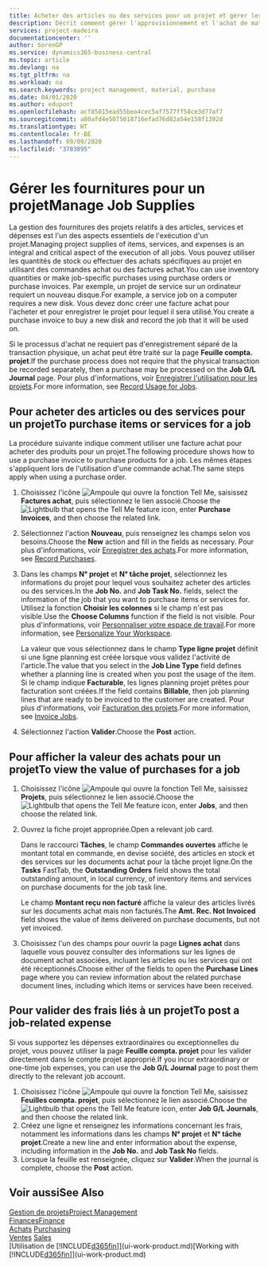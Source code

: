 ```yaml
---
title: Acheter des articles ou des services pour un projet et gérer les fournitures| Microsoft Docs
description: Décrit comment gérer l'approvisionnement et l'achat de matériel et de services pour les projets.
services: project-madeira
documentationcenter: ''
author: SorenGP
ms.service: dynamics365-business-central
ms.topic: article
ms.devlang: na
ms.tgt_pltfrm: na
ms.workload: na
ms.search.keywords: project management, material, purchase
ms.date: 04/01/2020
ms.author: edupont
ms.openlocfilehash: acf85015ead55bea4cec5af7577ff58ce3d77af7
ms.sourcegitcommit: a80afd4e5075018716efad76d82a54e158f1392d
ms.translationtype: HT
ms.contentlocale: fr-BE
ms.lasthandoff: 09/09/2020
ms.locfileid: "3783895"
---
```

# <a name="manage-job-supplies"></a><span data-ttu-id="497be-103">Gérer les fournitures pour un projet</span><span class="sxs-lookup"><span data-stu-id="497be-103">Manage Job Supplies</span></span>
<span data-ttu-id="497be-104">La gestion des fournitures des projets relatifs à des articles, services et dépenses est l'un des aspects essentiels de l'exécution d'un projet.</span><span class="sxs-lookup"><span data-stu-id="497be-104">Managing project supplies of items, services, and expenses is an integral and critical aspect of the execution of all jobs.</span></span> <span data-ttu-id="497be-105">Vous pouvez utiliser les quantités de stock ou effectuer des achats spécifiques au projet en utilisant des commandes achat ou des factures achat.</span><span class="sxs-lookup"><span data-stu-id="497be-105">You can use inventory quantities or make job-specific purchases using purchase orders or purchase invoices.</span></span> <span data-ttu-id="497be-106">Par exemple, un projet de service sur un ordinateur requiert un nouveau disque.</span><span class="sxs-lookup"><span data-stu-id="497be-106">For example, a service job on a computer requires a new disk.</span></span> <span data-ttu-id="497be-107">Vous devez donc créer une facture achat pour l'acheter et pour enregistrer le projet pour lequel il sera utilisé.</span><span class="sxs-lookup"><span data-stu-id="497be-107">You create a purchase invoice to buy a new disk and record the job that it will be used on.</span></span>

<span data-ttu-id="497be-108">Si le processus d'achat ne requiert pas d'enregistrement séparé de la transaction physique, un achat peut être traité sur la page **Feuille compta. projet**.</span><span class="sxs-lookup"><span data-stu-id="497be-108">If the purchase process does not require that the physical transaction be recorded separately, then a purchase may be processed on the **Job G/L Journal** page.</span></span> <span data-ttu-id="497be-109">Pour plus d'informations, voir [Enregistrer l'utilisation pour les projets](projects-how-record-job-usage.md).</span><span class="sxs-lookup"><span data-stu-id="497be-109">For more information, see [Record Usage for Jobs](projects-how-record-job-usage.md).</span></span>

## <a name="to-purchase-items-or-services-for-a-job"></a><span data-ttu-id="497be-110">Pour acheter des articles ou des services pour un projet</span><span class="sxs-lookup"><span data-stu-id="497be-110">To purchase items or services for a job</span></span>
<span data-ttu-id="497be-111">La procédure suivante indique comment utiliser une facture achat pour acheter des produits pour un projet.</span><span class="sxs-lookup"><span data-stu-id="497be-111">The following procedure shows how to use a purchase invoice to purchase products for a job.</span></span> <span data-ttu-id="497be-112">Les mêmes étapes s'appliquent lors de l'utilisation d'une commande achat.</span><span class="sxs-lookup"><span data-stu-id="497be-112">The same steps apply when using a purchase order.</span></span>  

1. <span data-ttu-id="497be-113">Choisissez l'icône ![Ampoule qui ouvre la fonction Tell Me](media/ui-search/search_small.png "Dites-moi ce que vous voulez faire"), saisissez **Factures achat**, puis sélectionnez le lien associé.</span><span class="sxs-lookup"><span data-stu-id="497be-113">Choose the ![Lightbulb that opens the Tell Me feature](media/ui-search/search_small.png "Tell me what you want to do") icon, enter **Purchase Invoices**, and then choose the related link.</span></span>  
2. <span data-ttu-id="497be-114">Sélectionnez l'action **Nouveau**, puis renseignez les champs selon vos besoins.</span><span class="sxs-lookup"><span data-stu-id="497be-114">Choose the **New** action and fill in the fields as necessary.</span></span> <span data-ttu-id="497be-115">Pour plus d'informations, voir [Enregistrer des achats](purchasing-how-record-purchases.md).</span><span class="sxs-lookup"><span data-stu-id="497be-115">For more information, see [Record Purchases](purchasing-how-record-purchases.md).</span></span>
3. <span data-ttu-id="497be-116">Dans les champs **N° projet** et **N° tâche projet**, sélectionnez les informations du projet pour lequel vous souhaitez acheter des articles ou des services.</span><span class="sxs-lookup"><span data-stu-id="497be-116">In the **Job No.** and **Job Task No.** fields, select the information of the job that you want to purchase items or services for.</span></span> <span data-ttu-id="497be-117">Utilisez la fonction **Choisir les colonnes** si le champ n'est pas visible.</span><span class="sxs-lookup"><span data-stu-id="497be-117">Use the **Choose Columns** function if the field is not visible.</span></span> <span data-ttu-id="497be-118">Pour plus d'informations, voir [Personnaliser votre espace de travail](ui-personalization-user.md).</span><span class="sxs-lookup"><span data-stu-id="497be-118">For more information, see [Personalize Your Workspace](ui-personalization-user.md).</span></span>

    <span data-ttu-id="497be-119">La valeur que vous sélectionnez dans le champ **Type ligne projet** définit si une ligne planning est créée lorsque vous validez l'activité de l'article.</span><span class="sxs-lookup"><span data-stu-id="497be-119">The value that you select in the **Job Line Type** field defines whether a planning line is created when you post the usage of the item.</span></span> <span data-ttu-id="497be-120">Si le champ indique **Facturable**, les lignes planning projet prêtes pour facturation sont créées.</span><span class="sxs-lookup"><span data-stu-id="497be-120">If the field contains **Billable**, then job planning lines that are ready to be invoiced to the customer are created.</span></span> <span data-ttu-id="497be-121">Pour plus d'informations, voir [Facturation des projets](projects-how-invoice-jobs.md).</span><span class="sxs-lookup"><span data-stu-id="497be-121">For more information, see [Invoice Jobs](projects-how-invoice-jobs.md).</span></span>
4. <span data-ttu-id="497be-122">Sélectionnez l'action **Valider**.</span><span class="sxs-lookup"><span data-stu-id="497be-122">Choose the **Post** action.</span></span>

## <a name="to-view-the-value-of-purchases-for-a-job"></a><span data-ttu-id="497be-123">Pour afficher la valeur des achats pour un projet</span><span class="sxs-lookup"><span data-stu-id="497be-123">To view the value of purchases for a job</span></span>
1. <span data-ttu-id="497be-124">Choisissez l'icône ![Ampoule qui ouvre la fonction Tell Me](media/ui-search/search_small.png "Dites-moi ce que vous voulez faire"), saisissez **Projets**, puis sélectionnez le lien associé.</span><span class="sxs-lookup"><span data-stu-id="497be-124">Choose the ![Lightbulb that opens the Tell Me feature](media/ui-search/search_small.png "Tell me what you want to do") icon, enter **Jobs**, and then choose the related link.</span></span>
2. <span data-ttu-id="497be-125">Ouvrez la fiche projet appropriée.</span><span class="sxs-lookup"><span data-stu-id="497be-125">Open a relevant job card.</span></span>

    <span data-ttu-id="497be-126">Dans le raccourci **Tâches**, le champ **Commandes ouvertes** affiche le montant total en commande, en devise société, des articles en stock et des services sur les documents achat pour la tâche projet ligne.</span><span class="sxs-lookup"><span data-stu-id="497be-126">On the **Tasks** FastTab, the **Outstanding Orders** field shows the total outstanding amount, in local currency, of inventory items and services on purchase documents for the job task line.</span></span>  

    <span data-ttu-id="497be-127">Le champ **Montant reçu non facturé** affiche la valeur des articles livrés sur les documents achat mais non facturés.</span><span class="sxs-lookup"><span data-stu-id="497be-127">The **Amt. Rec. Not Invoiced** field shows the value of items delivered on purchase documents, but not yet invoiced.</span></span>  
3. <span data-ttu-id="497be-128">Choisissez l'un des champs pour ouvrir la page **Lignes achat** dans laquelle vous pouvez consulter des informations sur les lignes de document achat associées, incluant les articles ou les services qui ont été réceptionnés.</span><span class="sxs-lookup"><span data-stu-id="497be-128">Choose either of the fields to open the **Purchase Lines** page where you can review information about the related purchase document lines, including which items or services have been received.</span></span>

## <a name="to-post-a-job-related-expense"></a><span data-ttu-id="497be-129">Pour valider des frais liés à un projet</span><span class="sxs-lookup"><span data-stu-id="497be-129">To post a job-related expense</span></span>
<span data-ttu-id="497be-130">Si vous supportez les dépenses extraordinaires ou exceptionnelles du projet, vous pouvez utiliser la page **Feuille compta. projet** pour les valider directement dans le compte projet approprié.</span><span class="sxs-lookup"><span data-stu-id="497be-130">If you incur extraordinary or one-time job expenses, you can use the **Job G/L Journal** page to post them directly to the relevant job account.</span></span>

1. <span data-ttu-id="497be-131">Choisissez l'icône ![Ampoule qui ouvre la fonction Tell Me](media/ui-search/search_small.png "Dites-moi ce que vous voulez faire"), saisissez **Feuilles compta. projet**, puis sélectionnez le lien associé.</span><span class="sxs-lookup"><span data-stu-id="497be-131">Choose the ![Lightbulb that opens the Tell Me feature](media/ui-search/search_small.png "Tell me what you want to do") icon, enter **Job G/L Journals**, and then choose the related link.</span></span>  
2. <span data-ttu-id="497be-132">Créez une ligne et renseignez les informations concernant les frais, notamment les informations dans les champs **N° projet** et **N° tâche projet**.</span><span class="sxs-lookup"><span data-stu-id="497be-132">Create a new line and enter information about the expense, including information in the **Job No.** and **Job Task No** fields.</span></span>  
3. <span data-ttu-id="497be-133">Lorsque la feuille est renseignée, cliquez sur **Valider**.</span><span class="sxs-lookup"><span data-stu-id="497be-133">When the journal is complete, choose the **Post** action.</span></span>

## <a name="see-also"></a><span data-ttu-id="497be-134">Voir aussi</span><span class="sxs-lookup"><span data-stu-id="497be-134">See Also</span></span>
[<span data-ttu-id="497be-135">Gestion de projets</span><span class="sxs-lookup"><span data-stu-id="497be-135">Project Management</span></span>](projects-manage-projects.md)  
[<span data-ttu-id="497be-136">Finances</span><span class="sxs-lookup"><span data-stu-id="497be-136">Finance</span></span>](finance.md)  
<span data-ttu-id="497be-137">[Achats](purchasing-manage-purchasing.md)       </span><span class="sxs-lookup"><span data-stu-id="497be-137">[Purchasing](purchasing-manage-purchasing.md)       </span></span>  
<span data-ttu-id="497be-138">[Ventes](sales-manage-sales.md)    </span><span class="sxs-lookup"><span data-stu-id="497be-138">[Sales](sales-manage-sales.md)    </span></span>  
<span data-ttu-id="497be-139">[Utilisation de [!INCLUDE[d365fin](includes/d365fin_md.md)]](ui-work-product.md)</span><span class="sxs-lookup"><span data-stu-id="497be-139">[Working with [!INCLUDE[d365fin](includes/d365fin_md.md)]](ui-work-product.md)</span></span>  
